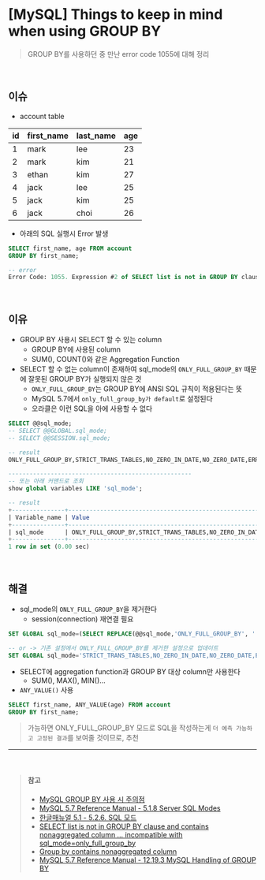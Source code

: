 # [MySQL] Things to keep in mind when using GROUP BY
> GROUP BY를 사용하던 중 만난 error code 1055에 대해 정리 

<br>

## 이슈
* account table

| id | first_name | last_name | age |
|:--|:--|:--|:--|
| 1 | mark | lee | 23 |
| 2 | mark | kim | 21 |
| 3 | ethan | kim | 27 |
| 4 | jack | lee | 25 |
| 5 | jack | kim | 25 |
| 6 | jack | choi | 26 |

* 아래의 SQL 실행시 Error 발생
```sql
SELECT first_name, age FROM account
GROUP BY first_name;

-- error
Error Code: 1055. Expression #2 of SELECT list is not in GROUP BY clause and contains nonaggregated column 'TEST_PRODUCT.account.age' which is not functionally dependent on columns in GROUP BY clause; this is incompatible with sql_mode=only_full_group_by	0.00063 secss
```

<br>

## 이유
* GROUP BY 사용시 SELECT 할 수 있는 column
  * GROUP BY에 사용된 column
  * SUM(), COUNT()와 같은 Aggregation Function
* SELECT 할 수 없는 column이 존재하여 sql_mode의 `ONLY_FULL_GROUP_BY` 때문에 잘못된 GROUP BY가 실행되지 않은 것
  * `ONLY_FULL_GROUP_BY`는 GROUP BY에 ANSI SQL 규칙이 적용된다는 뜻
  * MySQL 5.7에서 `only_full_group_by가 default`로 설정된다
  * 오라클은 이런 SQL을 아에 사용할 수 없다
```sql
SELECT @@sql_mode;
-- SELECT @@GLOBAL.sql_mode;
-- SELECT @@SESSION.sql_mode;

-- result
ONLY_FULL_GROUP_BY,STRICT_TRANS_TABLES,NO_ZERO_IN_DATE,NO_ZERO_DATE,ERROR_FOR_DIVISION_BY_ZERO,NO_AUTO_CREATE_USER,NO_ENGINE_SUBSTITUTION

----------------------------------------------------
-- 또는 아래 커맨드로 조회
show global variables LIKE 'sql_mode';

-- result
+---------------+-------------------------------------------------------------------------------------------------------------------------------------------+
| Variable_name | Value                                                                                                                                     |
+---------------+-------------------------------------------------------------------------------------------------------------------------------------------+
| sql_mode      | ONLY_FULL_GROUP_BY,STRICT_TRANS_TABLES,NO_ZERO_IN_DATE,NO_ZERO_DATE,ERROR_FOR_DIVISION_BY_ZERO,NO_AUTO_CREATE_USER,NO_ENGINE_SUBSTITUTION |
+---------------+-------------------------------------------------------------------------------------------------------------------------------------------+
1 row in set (0.00 sec)
```

<br>

## 해결
* sql_mode의 `ONLY_FULL_GROUP_BY`을 제거한다
  * session(connection) 재연결 필요
```sql
SET GLOBAL sql_mode=(SELECT REPLACE(@@sql_mode,'ONLY_FULL_GROUP_BY', ''));

-- or -> 기존 설정에서 ONLY_FULL_GROUP_BY를 제거한 설정으로 업데이트
SET GLOBAL sql_mode='STRICT_TRANS_TABLES,NO_ZERO_IN_DATE,NO_ZERO_DATE,ERROR_FOR_DIVISION_BY_ZERO,NO_AUTO_CREATE_USER,NO_ENGINE_SUBSTITUTION';
```
* SELECT에 aggregation function과 GROUP BY 대상 column만 사용한다
  * SUM(), MAX(), MIN()...
* `ANY_VALUE()` 사용
```sql
SELECT first_name, ANY_VALUE(age) FROM account
GROUP BY first_name;
```

> 가능하면 ONLY_FULL_GROUP_BY 모드로 SQL을 작성하는게 `더 예측 가능하고 고정된 결과`를 보여줄 것이므로, 추천

---

<br>

> #### 참고
> * [MySQL GROUP BY 사용 시 주의점](http://jason-heo.github.io/mysql/2014/03/05/char13-mysql-group-by-usage.html)
> * [MySQL 5.7 Reference Manual - 5.1.8 Server SQL Modes](https://dev.mysql.com/doc/refman/5.7/en/sql-mode.html)
> * [한글매뉴얼 5.1 - 5.2.6. SQL 모드](http://www.mysqlkorea.com/sub.html?mcode=manual&scode=01_1&m_no=22283&cat1=752&cat2=790&cat3=868&lang=k)
> * [SELECT list is not in GROUP BY clause and contains nonaggregated column … incompatible with sql_mode=only_full_group_by](https://stackoverflow.com/a/46825159)
> * [Group by contains nonaggregated column](https://stackoverflow.com/a/40445903)
> * [MySQL 5.7 Reference Manual - 12.19.3 MySQL Handling of GROUP BY](https://dev.mysql.com/doc/refman/5.7/en/group-by-handling.html)
